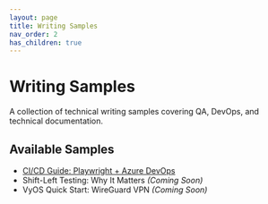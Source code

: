 ```yaml
---
layout: page
title: Writing Samples
nav_order: 2
has_children: true
---
```


# Writing Samples

A collection of technical writing samples covering QA, DevOps, and technical documentation.

## Available Samples

- [CI/CD Guide: Playwright + Azure DevOps](posts/playwright-ci-guide.html)
- Shift-Left Testing: Why It Matters *(Coming Soon)*
- VyOS Quick Start: WireGuard VPN *(Coming Soon)*
